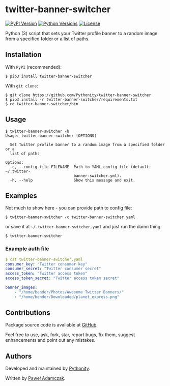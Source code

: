 # twitter-banner-switcher
[![PyPI Version](https://img.shields.io/pypi/v/twitter-banner-switcher.svg)][tbs pypi]
[![Python Versions](https://img.shields.io/pypi/pyversions/twitter-banner-switcher.svg)][tbs pypi]
[![License](https://img.shields.io/github/license/Pythonity/twitter-banner-switcher.svg)][license]

Python (3) script that sets your Twitter profile banner to a random
image from a specified folder or a list of paths.

## Installation
With `PyPI` (recommended):
```shell
$ pip3 install twitter-banner-switcher
```

With `git clone`:
```shell
$ git clone https://github.com/Pythonity/twitter-banner-switcher
$ pip3 install -r twitter-banner-switcher/requirements.txt
$ cd twitter-banner-switcher/bin
```

## Usage
```
$ twitter-banner-switcher -h
Usage: twitter-banner-switcher [OPTIONS]

  Set Twitter profile banner to a random image from a specified folder or a
  list of paths

Options:
  -c, --config-file FILENAME  Path to YAML config file (default: ~/.twitter-
                              banner-switcher.yml).
  -h, --help                  Show this message and exit.

```

## Examples
Not much to show here - you can provide path to config file:
```shell
$ twitter-banner-switcher -c twitter-banner-switcher.yaml
```
or save it at `~/.twitter-banner-switcher.yaml` and just run the damn
thing:
```shell
$ twitter-banner-switcher
```

### Example auth file
```yaml
$ cat twitter-banner-switcher.yaml
consumer_key: "Twitter consumer key"
consumer_secret: "Twitter consumer secret"
access_token: "Twitter access token"
access_token_secret: "Twitter access token secret"

banner_images:
    - "/home/bender/Photos/Awesome Twitter Banners/"
    - "/home/bender/Downloaded/planet_express.png"
```

## Contributions
Package source code is available at [GitHub][tbs github].

Feel free to use, ask, fork, star, report bugs, fix them, suggest 
enhancements and point out any mistakes.

## Authors
Developed and maintained by [Pythonity][pythonity].

Written by [Paweł Adamczak][pawelad].

[tbs github]: https://github.com/Pythonity/twitter-banner-switcher
[tbs pypi]: https://pypi.python.org/pypi/twitter-banner-switcher
[license]: https://github.com/Pythonity/twitter-banner-switcher/blob/master/LICENSE
[pythonity]: http://pythonity.com/
[pawelad]: https://github.com/pawelad
